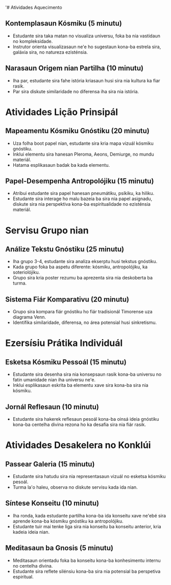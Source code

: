 '# Atividades Aquecimento

## Kontemplasaun Kósmiku (5 minutu)
- Estudante sira taka matan no visualiza universu, foka ba nia vastidaun no kompleksidade.
- Instrutor orienta visualizasaun ne'e ho sugestaun kona-ba estrela sira, galáxia sira, no natureza ezisténsia.

## Narasaun Origem nian Partilha (10 minutu)
- Iha par, estudante sira fahe istória kriasaun husi sira nia kultura ka fiar rasik.
- Par sira diskute similaridade no diferensa iha sira nia istória.

# Atividades Lição Prinsipál

## Mapeamentu Kósmiku Gnóstiku (20 minutu)
- Uza folha boot papel nian, estudante sira kria mapa vizuál kósmiku gnóstiku.
- Inklui elementu sira hanesan Pleroma, Aeons, Demiurge, no mundu materiál.
- Hatama esplikasaun badak ba kada elementu.

## Papel-Desempenha Antropolójiku (15 minutu)
- Atribui estudante sira papel hanesan pneumátiku, psíkiku, ka hiliku.
- Estudante sira interage ho malu bazeia ba sira nia papel asignadu, diskute sira nia perspektiva kona-ba espiritualidade no ezisténsia materiál.

# Servisu Grupo nian

## Análize Tekstu Gnóstiku (25 minutu)
- Iha grupo 3-4, estudante sira analiza ekserptu husi tekstus gnóstiku.
- Kada grupo foka ba aspetu diferente: kósmiku, antropolójiku, ka soteriolójiku.
- Grupo sira kria poster rezumu ba aprezenta sira nia deskoberta ba turma.

## Sistema Fiár Komparativu (20 minutu)
- Grupo sira kompara fiár gnóstiku ho fiár tradisionál Timorense uza diagrama Venn.
- Identifika similaridade, diferensa, no área potensial husi sinkretismu.

# Ezersísiu Prátika Individuál

## Esketsa Kósmiku Pessoál (15 minutu)
- Estudante sira desenha sira nia konsepsaun rasik kona-ba universu no fatin umanidade nian iha universu ne'e.
- Inklui esplikasaun eskrita ba elementu xave sira kona-ba sira nia kósmiku.

## Jornál Reflesaun (10 minutu)
- Estudante sira hakerek reflesaun pesoál kona-ba oinsá ideia gnóstiku kona-ba centelha divina rezona ho ka desafia sira nia fiár rasik.

# Atividades Desakelera no Konklúi

## Passear Galeria (15 minutu)
- Estudante sira hatudu sira nia representasaun vizuál no esketsa kósmiku pesoál.
- Turma la'o haleu, observa no diskute servisu kada ida nian.

## Síntese Konseitu (10 minutu)
- Iha ronda, kada estudante partilha kona-ba ida konseitu xave ne'ebé sira aprende kona-ba kósmiku gnóstiku ka antropolójiku.
- Estudante tuir mai tenke liga sira nia konseitu ba konseitu anterior, kria kadeia ideia nian.

## Meditasaun ba Gnosis (5 minutu)
- Meditasaun orientadu foka ba konseitu kona-ba konhesimentu internu no centelha divina.
- Estudante sira reflete silénsiu kona-ba sira nia potensial ba perspetiva espiritual.